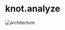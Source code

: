 # knot.analyze

![architecture](https://mermaid.ink/img/eyJjb2RlIjoiZ3JhcGggTFJcbiAgaW4oKCApKVxuICBvdXQoKCApKVxuICBhc3R7e1wiKEFTVC5SYXcuKiwgU2NvcGUudClcIn19XG4gIHJlc3VsdHt7QVNULip9fVxuXG4gIHN1YmdyYXBoIGtub3QuYW5hbHl6ZVxuICAgIEFuYWx5emVyXG4gICAgVHlwZU9mXG5cbiAgICBUeXBlT2YgLS0-IEFuYWx5emVyXG4gIGVuZFxuXG4gIGluIC0tPiB8aW5wdXR8IGFzdCAtLT4gQW5hbHl6ZXJcbiAgQW5hbHl6ZXIgLS0-IHJlc3VsdCAtLT4gfG91dHB1dHwgb3V0IiwibWVybWFpZCI6eyJ0aGVtZSI6ImRlZmF1bHQifSwidXBkYXRlRWRpdG9yIjpmYWxzZSwiYXV0b1N5bmMiOnRydWUsInVwZGF0ZURpYWdyYW0iOmZhbHNlfQ)
